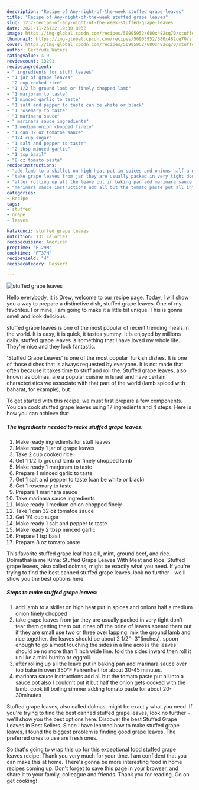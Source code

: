```yaml
---
description: "Recipe of Any-night-of-the-week stuffed grape leaves"
title: "Recipe of Any-night-of-the-week stuffed grape leaves"
slug: 1237-recipe-of-any-night-of-the-week-stuffed-grape-leaves
date: 2021-11-26T22:19:30.893Z
image: https://img-global.cpcdn.com/recipes/50905952/680x482cq70/stuffed-grape-leaves-recipe-main-photo.jpg
thumbnail: https://img-global.cpcdn.com/recipes/50905952/680x482cq70/stuffed-grape-leaves-recipe-main-photo.jpg
cover: https://img-global.cpcdn.com/recipes/50905952/680x482cq70/stuffed-grape-leaves-recipe-main-photo.jpg
author: Gertrude Waters
ratingvalue: 4.9
reviewcount: 13291
recipeingredient:
- " ingredients for stuff leaves"
- "1 jar of grape leaves"
- "2 cup cooked rice"
- "1 1/2 lb ground lamb or finely chopped lamb"
- "1 marjoram to taste"
- "1 minced garlic to taste"
- "1 salt and pepper to taste can be white or black"
- "1 rosemary to taste"
- "1 marinara sauce"
- " marinara sauce ingredients"
- "1 medium onion chopped finely"
- "1 can 32 oz tomatoe sauce"
- "1/4 cup sugar"
- "1 salt and pepper to taste"
- "2 tbsp minced garlic"
- "1 tsp basil"
- "8 oz tomato paste"
recipeinstructions:
- "add lamb to a skillet on high heat put in spices and onions half a medium onion finely chopped"
- "take grape leaves from jar they are usually packed in very tight don&#39;t tear them getting them out. rinse off the brine of leaves speard them out if they are small use two or three over lapping. mix the ground lamb and rice together. the leaves should be about 2 1/2&#34;- 3&#34;(inches). spoon enough to go almost touching the sides in a line across the leaves should be no more than 1 inch wide line. fold the sides inward then roll it up like a mini burrito or eggroll."
- "after rolling up all the leave put in baking pan add marinara sauce over top bake in oven 350°F Fahrenheit for about 30-45 minutes."
- "marinara sauce instructions add all but the tomato paste put all into a sauce pot also I couldn&#39;t put it but half the onion gets cooked with the lamb. cook till boiling simmer adding tomato paste for about 20-30minutes"
categories:
- Recipe
tags:
- stuffed
- grape
- leaves

katakunci: stuffed grape leaves 
nutrition: 131 calories
recipecuisine: American
preptime: "PT29M"
cooktime: "PT37M"
recipeyield: "4"
recipecategory: Dessert

---
```



![stuffed grape leaves](https://img-global.cpcdn.com/recipes/50905952/680x482cq70/stuffed-grape-leaves-recipe-main-photo.jpg)

Hello everybody, it is Drew, welcome to our recipe page. Today, I will show you a way to prepare a distinctive dish, stuffed grape leaves. One of my favorites. For mine, I am going to make it a little bit unique. This is gonna smell and look delicious.

stuffed grape leaves is one of the most popular of recent trending meals in the world. It is easy, it is quick, it tastes yummy. It is enjoyed by millions daily. stuffed grape leaves is something that I have loved my whole life. They're nice and they look fantastic.

&#39;Stuffed Grape Leaves&#39; is one of the most popular Turkish dishes. It is one of those dishes that is always requested by everyone. It is not made that often because it takes time to stuff and roll the. Stuffed grape leaves, also known as dolmas, are a popular cuisine in Israel and have certain characteristics we associate with that part of the world (lamb spiced with baharat, for example), but.


To get started with this recipe, we must first prepare a few components. You can cook stuffed grape leaves using 17 ingredients and 4 steps. Here is how you can achieve that.

<!--inarticleads1-->

##### The ingredients needed to make stuffed grape leaves:

1. Make ready  ingredients for stuff leaves
1. Make ready 1 jar of grape leaves
1. Take 2 cup cooked rice
1. Get 1 1/2 lb ground lamb or finely chopped lamb
1. Make ready 1 marjoram to taste
1. Prepare 1 minced garlic to taste
1. Get 1 salt and pepper to taste (can be white or black)
1. Get 1 rosemary to taste
1. Prepare 1 marinara sauce
1. Take  marinara sauce ingredients
1. Make ready 1 medium onion chopped finely
1. Take 1 can 32 oz tomatoe sauce
1. Get 1/4 cup sugar
1. Make ready 1 salt and pepper to taste
1. Make ready 2 tbsp minced garlic
1. Prepare 1 tsp basil
1. Prepare 8 oz tomato paste


This favorite stuffed grape leaf has dill, mint, ground beef, and rice. Dolmathakia me Kima: Stuffed Grape Leaves With Meat and Rice. Stuffed grape leaves, also called dolmas, might be exactly what you need. If you&#39;re trying to find the best canned stuffed grape leaves, look no further - we&#39;ll show you the best options here. 

<!--inarticleads2-->

##### Steps to make stuffed grape leaves:

1. add lamb to a skillet on high heat put in spices and onions half a medium onion finely chopped
1. take grape leaves from jar they are usually packed in very tight don&#39;t tear them getting them out. rinse off the brine of leaves speard them out if they are small use two or three over lapping. mix the ground lamb and rice together. the leaves should be about 2 1/2&#34;- 3&#34;(inches). spoon enough to go almost touching the sides in a line across the leaves should be no more than 1 inch wide line. fold the sides inward then roll it up like a mini burrito or eggroll.
1. after rolling up all the leave put in baking pan add marinara sauce over top bake in oven 350°F Fahrenheit for about 30-45 minutes.
1. marinara sauce instructions add all but the tomato paste put all into a sauce pot also I couldn&#39;t put it but half the onion gets cooked with the lamb. cook till boiling simmer adding tomato paste for about 20-30minutes


Stuffed grape leaves, also called dolmas, might be exactly what you need. If you&#39;re trying to find the best canned stuffed grape leaves, look no further - we&#39;ll show you the best options here. Discover the best Stuffed Grape Leaves in Best Sellers. Since I have learned how to make stuffed grape leaves, I found the biggest problem is finding good grape leaves. The preferred ones to use are fresh ones. 

So that's going to wrap this up for this exceptional food stuffed grape leaves recipe. Thank you very much for your time. I am confident that you can make this at home. There's gonna be more interesting food in home recipes coming up. Don't forget to save this page in your browser, and share it to your family, colleague and friends. Thank you for reading. Go on get cooking!
